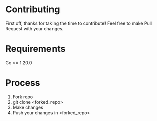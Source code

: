 # Contributing

First off, thanks for taking the time to contribute! Feel free to make Pull Request with your changes.

# Requirements

Go >= 1.20.0

# Process

1. Fork repo
2. git clone <forked_repo>
3. Make changes
4. Push your changes in <forked_repo>
